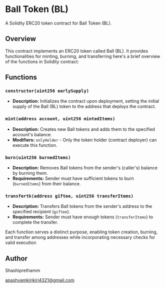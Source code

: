 # Ball Token (BL)

A Solidity ERC20 token contract for Ball Token (BL).

## Overview

This contract implements an ERC20 token called Ball (BL). It provides functionalities for minting, burning, and transferring 
here's a brief overview of the functions in  Solidity contract:

## Functions 

### `constructor(uint256 earlySupply)`

- **Description:** Initializes the contract upon deployment, setting the initial supply of the Ball (BL) token to the address that deploys the contract.

### `mint(address account, uint256 mintedItems)`

- **Description:** Creates new Ball tokens and adds them to the specified account's balance.
- **Modifiers:** `onlyHolder` - Only the token holder (contract deployer) can execute this function.

### `burn(uint256 burnedItems)`

- **Description:** Removes Ball tokens from the sender's (caller's) balance by burning them.
- **Requirements:** Sender must have sufficient tokens to burn (`burnedItems`) from their balance.

### `transfertk(address giftee, uint256 transferItems)`

- **Description:** Transfers Ball tokens from the sender's address to the specified recipient (`giftee`).
- **Requirements:** Sender must have enough tokens (`transferItems`) to complete the transfer.

Each function serves a distinct purpose, enabling token creation, burning, and transfer among addresses while incorporating necessary checks for valid execution

## Author

Shashiprethamm

apashyamkirikiri4321@gmail.com
